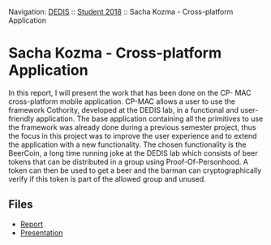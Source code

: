 Navigation: [DEDIS](https://github.com/dedis/doc) ::
[Student 2018](../README.md) ::
Sacha Kozma - Cross-platform Application

# Sacha Kozma - Cross-platform Application

In this report, I will present the work that has been done on the CP- MAC cross-platform mobile application. CP-MAC allows a user to use the framework Cothority, developed at the DEDIS lab, in a functional and user- friendly application. The base application containing all the primitives to use the framework was already done during a previous semester project, thus the focus in this project was to improve the user experience and to extend the application with a new functionality. The chosen functionality is the BeerCoin, a long time running joke at the DEDIS lab which consists of beer tokens that can be distributed in a group using Proof-Of-Personhood. A token can then be used to get a beer and the barman can cryptographically verify if this token is part of the allowed group and unused.

## Files

- [Report](report-2018_1-sacha_kozma-xplatform.pdf)
- [Presentation](presentation-2018_1-sacha_kozma-xplatform.pdf)
